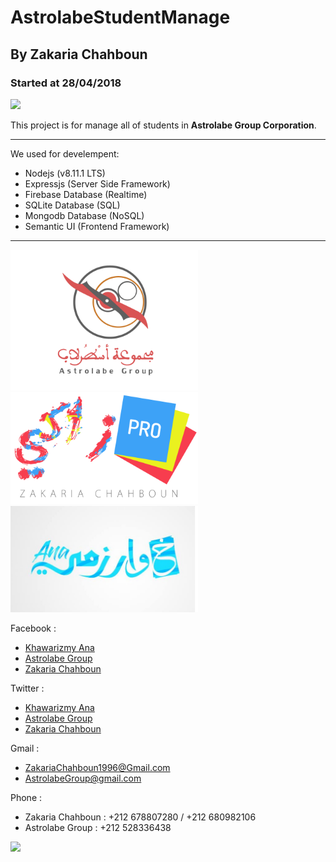 # AstrolabeStudentManage
## By Zakaria Chahboun
### Started at 28/04/2018


<img src='https://raw.githubusercontent.com/zakaria-chahboun/ZakiQtProjects/master/IMAGE1.png'/>


This project is for manage all of students in **Astrolabe Group Corporation**.

-------------------------------------

We used for develempent:
- Nodejs (v8.11.1 LTS)
- Expressjs (Server Side Framework)
- Firebase Database (Realtime)
- SQLite Database (SQL)
- Mongodb Database (NoSQL)
- Semantic UI (Frontend Framework)

-------------------------------------


<img src='https://raw.githubusercontent.com/zakaria-chahboun/AstrolabeStudentManage/master/public/images/Logos/Logo%20-%20ASTROLABE%20GROUP.PNG' width='300px'/>
 <img src='https://raw.githubusercontent.com/zakaria-chahboun/AstrolabeStudentManage/master/public/images/Logos/Logo%20-%20ZAKI%20PRO.PNG' width='300px'/>
 <img src='https://raw.githubusercontent.com/zakaria-chahboun/AstrolabeStudentManage/master/public/images/Logos/Logo%20-%20KhawarizmyAna.jpg' width='300px'/>

Facebook :
- <a href='https://www.facebook.com/KhawarizmyAna'>Khawarizmy Ana</a>
- <a href='https://www.facebook.com/AstrolabeGroup/'>Astrolabe Group</a>
- <a href='https://www.facebook.com/zakaria.chahboun.2018'>Zakaria Chahboun</a>

Twitter :
- <a href='https://twitter.com/KhawarizmyAna'>Khawarizmy Ana</a>
- <a href='https://twitter.com/AstrolabeGroup'>Astrolabe Group</a>
- <a href='https://twitter.com/Zaki_Chahboun'>Zakaria Chahboun</a>

Gmail :
- ZakariaChahboun1996@Gmail.com
- AstrolabeGroup@gmail.com

Phone :
- Zakaria Chahboun : +212 678807280 / +212 680982106
- Astrolabe Group : +212 528336438


<img src='https://raw.githubusercontent.com/zakaria-chahboun/ZakiQtProjects/master/IMAGE2.png'/>